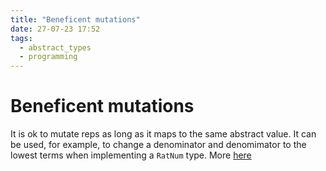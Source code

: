 ```yaml
---
title: "Beneficent mutations"
date: 27-07-23 17:52
tags: 
  - abstract_types
  - programming
---
```


# Beneficent mutations

It is ok to mutate reps as long as it maps to the same abstract value. It can
be used, for example, to change a denominator and denomimator to the lowest
terms when implementing a `RatNum` type. More [here][]

[here]: https://web.mit.edu/6.031/www/sp22/classes/11-abstraction-functions-rep-invariants/#beneficent_mutation
